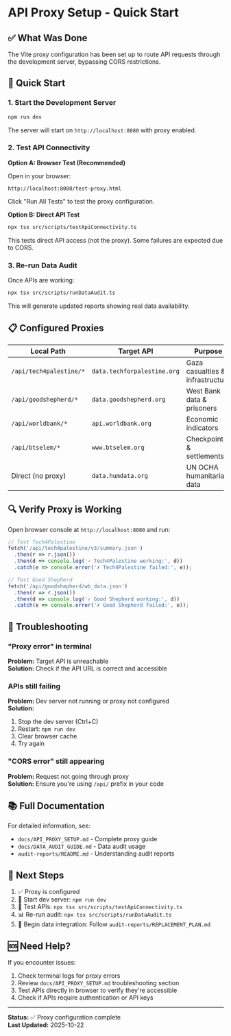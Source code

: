 # API Proxy Setup - Quick Start

## ✅ What Was Done

The Vite proxy configuration has been set up to route API requests through the development server, bypassing CORS restrictions.

## 🚀 Quick Start

### 1. Start the Development Server

```bash
npm run dev
```

The server will start on `http://localhost:8080` with proxy enabled.

### 2. Test API Connectivity

**Option A: Browser Test (Recommended)**

Open in your browser:
```
http://localhost:8080/test-proxy.html
```

Click "Run All Tests" to test the proxy configuration.

**Option B: Direct API Test**

```bash
npx tsx src/scripts/testApiConnectivity.ts
```

This tests direct API access (not the proxy). Some failures are expected due to CORS.

### 3. Re-run Data Audit

Once APIs are working:

```bash
npx tsx src/scripts/runDataAudit.ts
```

This will generate updated reports showing real data availability.

## 📋 Configured Proxies

| Local Path | Target API | Purpose |
|------------|------------|---------|
| `/api/tech4palestine/*` | `data.techforpalestine.org` | Gaza casualties & infrastructure |
| `/api/goodshepherd/*` | `data.goodshepherd.org` | West Bank data & prisoners |
| `/api/worldbank/*` | `api.worldbank.org` | Economic indicators |
| `/api/btselem/*` | `www.btselem.org` | Checkpoints & settlements |
| Direct (no proxy) | `data.humdata.org` | UN OCHA humanitarian data |

## 🔍 Verify Proxy is Working

Open browser console at `http://localhost:8080` and run:

```javascript
// Test Tech4Palestine
fetch('/api/tech4palestine/v3/summary.json')
  .then(r => r.json())
  .then(d => console.log('✓ Tech4Palestine working:', d))
  .catch(e => console.error('✗ Tech4Palestine failed:', e));

// Test Good Shepherd
fetch('/api/goodshepherd/wb_data.json')
  .then(r => r.json())
  .then(d => console.log('✓ Good Shepherd working:', d))
  .catch(e => console.error('✗ Good Shepherd failed:', e));
```

## 🐛 Troubleshooting

### "Proxy error" in terminal

**Problem:** Target API is unreachable  
**Solution:** Check if the API URL is correct and accessible

### APIs still failing

**Problem:** Dev server not running or proxy not configured  
**Solution:** 
1. Stop the dev server (Ctrl+C)
2. Restart: `npm run dev`
3. Clear browser cache
4. Try again

### "CORS error" still appearing

**Problem:** Request not going through proxy  
**Solution:** Ensure you're using `/api/` prefix in your code

## 📚 Full Documentation

For detailed information, see:
- `docs/API_PROXY_SETUP.md` - Complete proxy guide
- `docs/DATA_AUDIT_GUIDE.md` - Data audit usage
- `audit-reports/README.md` - Understanding audit reports

## 🎯 Next Steps

1. ✅ Proxy is configured
2. 🔄 Start dev server: `npm run dev`
3. 🧪 Test APIs: `npx tsx src/scripts/testApiConnectivity.ts`
4. 📊 Re-run audit: `npx tsx src/scripts/runDataAudit.ts`
5. 🚀 Begin data integration: Follow `audit-reports/REPLACEMENT_PLAN.md`

## 🆘 Need Help?

If you encounter issues:
1. Check terminal logs for proxy errors
2. Review `docs/API_PROXY_SETUP.md` troubleshooting section
3. Test APIs directly in browser to verify they're accessible
4. Check if APIs require authentication or API keys

---

**Status:** ✅ Proxy configuration complete  
**Last Updated:** 2025-10-22
